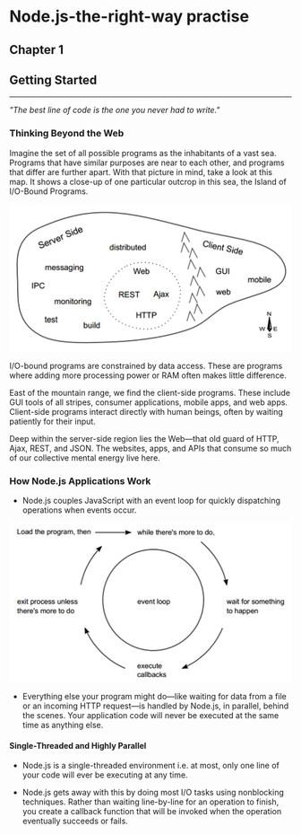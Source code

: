 # Node.js-the-right-way practise

## Chapter 1
## Getting Started
***

*"The best line of code is the one you never had to write."*

### Thinking Beyond the Web

Imagine the set of all possible programs as the inhabitants of a vast sea.
Programs that have similar purposes are near to each other, and programs that differ are further apart. With that picture in mind, take a look at this
map. It shows a close-up of one particular outcrop in this sea, the Island of
I/O-Bound Programs.

![The Island of IO-Bound Programs]( https://raw.githubusercontent.com/Abhicoding/Node.js-the-right-way/master/Chapter%201/the%20Island%20of%0D%20IO-Bound%20Programs.png )

I/O-bound programs are constrained by data access. These are programs
where adding more processing power or RAM often makes little difference.

East of the mountain range, we find the client-side programs. These include
GUI tools of all stripes, consumer applications, mobile apps, and web apps.
Client-side programs interact directly with human beings, often by waiting
patiently for their input.

Deep within the server-side region lies the Web—that old guard of HTTP, Ajax,
REST, and JSON. The websites, apps, and APIs that consume so much of
our collective mental energy live here.

### How Node.js Applications Work

* Node.js couples JavaScript with an event loop for quickly dispatching operations when events occur.

![Event Loop](https://raw.githubusercontent.com/Abhicoding/Node.js-the-right-way/master/Chapter%201/event-loop.png)

* Everything else your program might do—like waiting for data from a file or
an incoming HTTP request—is handled by Node.js, in parallel, behind the
scenes. Your application code will never be executed at the same time as
anything else.

#### Single-Threaded and Highly Parallel

* Node.js is a single-threaded environment i.e. at
most, only one line of your code will ever be executing at any time.

* Node.js gets away with this by doing most I/O tasks using nonblocking
techniques. Rather than waiting line-by-line for an operation to finish, you
create a callback function that will be invoked when the operation eventually
succeeds or fails.
